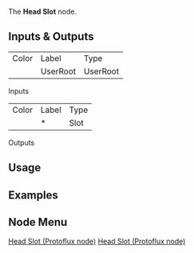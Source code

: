 <languages></languages> <translate> The **Head Slot** node.

## Inputs & Outputs

|       |          |          |
|-------|----------|----------|
| Color | Label    | Type     |
|       | UserRoot | UserRoot |

Inputs

|       |       |      |
|-------|-------|------|
| Color | Label | Type |
|       | \*    | Slot |

Outputs

## Usage

## Examples

## Node Menu

</translate>

[Head Slot (Protoflux
node)](Category:Protoflux{{#translation:}} "wikilink") [Head Slot
(Protoflux
node)](Category:Protoflux:Users:User_Root{{#translation:}} "wikilink")
